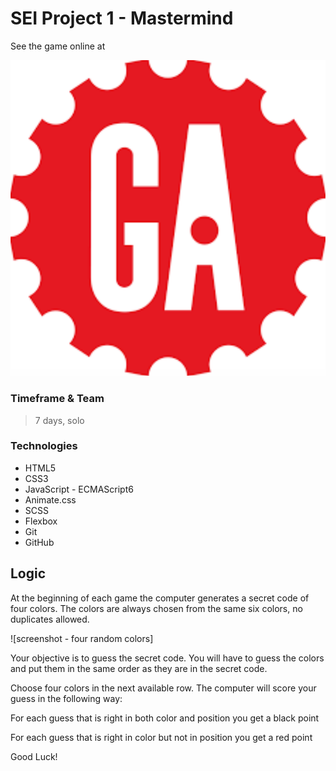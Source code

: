 
# SEI Project 1 - Mastermind
See the game online at

![Ga Logo](style/GA.png)

### Timeframe & Team
> 7 days, solo

### Technologies
 - HTML5
 - CSS3
 - JavaScript - ECMAScript6
 - Animate.css
 - SCSS
 - Flexbox
 - Git
 - GitHub



## Logic

 At the beginning of each game the computer generates a secret code of four colors. The colors are always chosen from the same six colors, no duplicates allowed.

![screenshot - four random colors]




 Your objective is to guess the secret code. You will have to guess the colors and put them in the same order as they are in the secret code.

 Choose four colors in the next available row. The computer will score your guess in the following way:

 For each guess that is right in both color and position you get a black point

 For each guess that is right in color but not in position you get a red point

 Good Luck!
